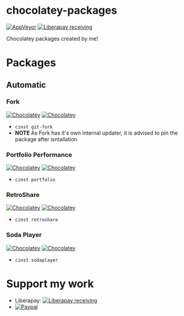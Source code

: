 # chocolatey-packages
[![AppVeyor](https://img.shields.io/appveyor/ci/SebRut/chocolatey-packages.svg?style=for-the-badge)](https://ci.appveyor.com/project/SebRut/chocolatey-packages)
[![Liberapay receiving](https://img.shields.io/liberapay/receives/SebRut.svg?style=for-the-badge)](https://liberapay.com/SebRut)

Chocolatey packages created by me!

# Packages
## Automatic
### Fork 
 [![Chocolatey](https://img.shields.io/chocolatey/dt/git-fork.svg?style=for-the-badge)](https://chocolatey.org/packages/git-fork/)
 [![Chocolatey](https://img.shields.io/chocolatey/v/git-fork.svg?style=for-the-badge)](https://chocolatey.org/packages/git-fork/)
  * `cinst git-fork`
  * **NOTE** As Fork has it's own internal updater, it is advised to pin the package after isntallation
### Portfolio Performance
[![Chocolatey](https://img.shields.io/chocolatey/dt/portfolio.svg?style=for-the-badge)](https://chocolatey.org/packages/portfolio/)
[![Chocolatey](https://img.shields.io/chocolatey/v/portfolio.svg?style=for-the-badge)](https://chocolatey.org/packages/portfolio/)
  * `cinst portfolio`
### RetroShare
[![Chocolatey](https://img.shields.io/chocolatey/dt/retroshare.svg?style=for-the-badge)](https://chocolatey.org/packages/retroshare/)
[![Chocolatey](https://img.shields.io/chocolatey/v/retroshare.svg?style=for-the-badge)](https://chocolatey.org/packages/retroshare/)
  * `cinst retroshare`
### Soda Player 
[![Chocolatey](https://img.shields.io/chocolatey/dt/sodaplayer.svg?style=for-the-badge)](https://chocolatey.org/packages/sodaplayer/)
[![Chocolatey](https://img.shields.io/chocolatey/v/sodaplayer.svg?style=for-the-badge)](https://chocolatey.org/packages/sodaplayer/)

  * `cinst sodaplayer`

# Support my work
* Liberapay: [![Liberapay receiving](https://img.shields.io/liberapay/receives/SebRut.svg?style=for-the-badge)](https://liberapay.com/SebRut)
* [![Paypal](https://img.shields.io/badge/PayPal-SebRut-green.svg?style=for-the-badge)](https://www.paypal.com/paypalme/my/profile)
